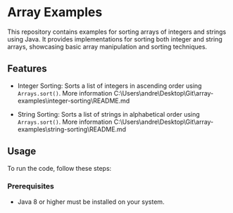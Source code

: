 # Array Examples

This repository contains examples for sorting arrays of integers and strings using Java. It provides implementations for sorting both integer and string arrays, showcasing basic array manipulation and sorting techniques.

## Features

- Integer Sorting: Sorts a list of integers in ascending order using `Arrays.sort()`. 
More information C:\Users\andre\Desktop\Git\array-examples\integer-sorting\README.md

- String Sorting: Sorts a list of strings in alphabetical order using `Arrays.sort()`.
More information C:\Users\andre\Desktop\Git\array-examples\string-sorting\README.md

## Usage

To run the code, follow these steps:

### Prerequisites
- Java 8 or higher must be installed on your system.